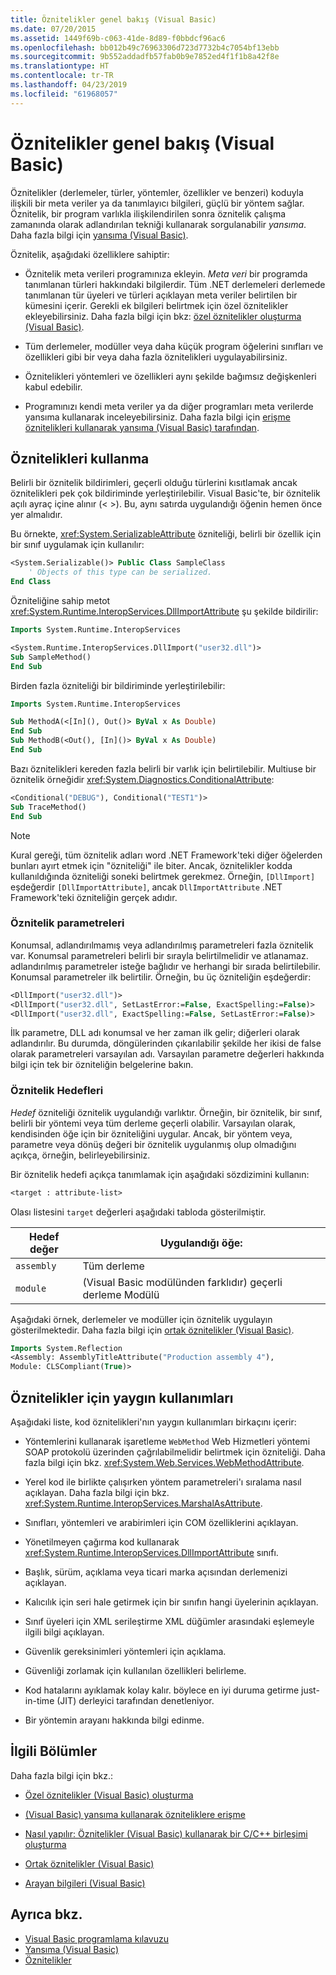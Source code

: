 ```yaml
---
title: Öznitelikler genel bakış (Visual Basic)
ms.date: 07/20/2015
ms.assetid: 1449f69b-c063-41de-8d89-f0bbdcf96ac6
ms.openlocfilehash: bb012b49c76963306d723d7732b4c7054bf13ebb
ms.sourcegitcommit: 9b552addadfb57fab0b9e7852ed4f1f1b8a42f8e
ms.translationtype: HT
ms.contentlocale: tr-TR
ms.lasthandoff: 04/23/2019
ms.locfileid: "61968057"
---
```

# <a name="attributes-overview-visual-basic"></a>Öznitelikler genel bakış (Visual Basic)
Öznitelikler (derlemeler, türler, yöntemler, özellikler ve benzeri) koduyla ilişkili bir meta veriler ya da tanımlayıcı bilgileri, güçlü bir yöntem sağlar. Öznitelik, bir program varlıkla ilişkilendirilen sonra öznitelik çalışma zamanında olarak adlandırılan tekniği kullanarak sorgulanabilir *yansıma*. Daha fazla bilgi için [yansıma (Visual Basic)](../../../../visual-basic/programming-guide/concepts/reflection.md).  
  
 Öznitelik, aşağıdaki özelliklere sahiptir:  
  
- Öznitelik meta verileri programınıza ekleyin. *Meta veri* bir programda tanımlanan türleri hakkındaki bilgilerdir. Tüm .NET derlemeleri derlemede tanımlanan tür üyeleri ve türleri açıklayan meta veriler belirtilen bir kümesini içerir. Gerekli ek bilgileri belirtmek için özel öznitelikler ekleyebilirsiniz. Daha fazla bilgi için bkz: [özel öznitelikler oluşturma (Visual Basic)](../../../../visual-basic/programming-guide/concepts/attributes/creating-custom-attributes.md).  
  
- Tüm derlemeler, modüller veya daha küçük program öğelerini sınıfları ve özellikleri gibi bir veya daha fazla öznitelikleri uygulayabilirsiniz.  
  
- Öznitelikleri yöntemleri ve özellikleri aynı şekilde bağımsız değişkenleri kabul edebilir.  
  
- Programınızı kendi meta veriler ya da diğer programları meta verilerde yansıma kullanarak inceleyebilirsiniz. Daha fazla bilgi için [erişme öznitelikleri kullanarak yansıma (Visual Basic) tarafından](../../../../visual-basic/programming-guide/concepts/attributes/accessing-attributes-by-using-reflection.md).  
  
## <a name="using-attributes"></a>Öznitelikleri kullanma  
 Belirli bir öznitelik bildirimleri, geçerli olduğu türlerini kısıtlamak ancak öznitelikleri pek çok bildiriminde yerleştirilebilir. Visual Basic'te, bir öznitelik açılı ayraç içine alınır (\< >). Bu, aynı satırda uygulandığı öğenin hemen önce yer almalıdır.  
  
 Bu örnekte, <xref:System.SerializableAttribute> özniteliği, belirli bir özellik için bir sınıf uygulamak için kullanılır:  
  
```vb  
<System.Serializable()> Public Class SampleClass  
    ' Objects of this type can be serialized.  
End Class  
```  
  
 Özniteliğine sahip metot <xref:System.Runtime.InteropServices.DllImportAttribute> şu şekilde bildirilir:  
  
```vb  
Imports System.Runtime.InteropServices  
```  
  
```vb  
<System.Runtime.InteropServices.DllImport("user32.dll")>   
Sub SampleMethod()  
End Sub  
```  
  
 Birden fazla özniteliği bir bildiriminde yerleştirilebilir:  
  
```vb  
Imports System.Runtime.InteropServices  
```  
  
```vb  
Sub MethodA(<[In](), Out()> ByVal x As Double)  
End Sub  
Sub MethodB(<Out(), [In]()> ByVal x As Double)  
End Sub  
```  
  
 Bazı öznitelikleri kereden fazla belirli bir varlık için belirtilebilir. Multiuse bir öznitelik örneğidir <xref:System.Diagnostics.ConditionalAttribute>:  
  
```vb  
<Conditional("DEBUG"), Conditional("TEST1")>   
Sub TraceMethod()  
End Sub  
```  
  
> [!NOTE]
>  Kural gereği, tüm öznitelik adları word .NET Framework'teki diğer öğelerden bunları ayırt etmek için "özniteliği" ile biter. Ancak, öznitelikler kodda kullanıldığında özniteliği soneki belirtmek gerekmez. Örneğin, `[DllImport]` eşdeğerdir `[DllImportAttribute]`, ancak `DllImportAttribute` .NET Framework'teki özniteliğin gerçek adıdır.  
  
### <a name="attribute-parameters"></a>Öznitelik parametreleri  
 Konumsal, adlandırılmamış veya adlandırılmış parametreleri fazla öznitelik var. Konumsal parametreleri belirli bir sırayla belirtilmelidir ve atlanamaz. adlandırılmış parametreler isteğe bağlıdır ve herhangi bir sırada belirtilebilir. Konumsal parametreler ilk belirtilir. Örneğin, bu üç özniteliğin eşdeğerdir:  
  
```vb  
<DllImport("user32.dll")>  
<DllImport("user32.dll", SetLastError:=False, ExactSpelling:=False)>  
<DllImport("user32.dll", ExactSpelling:=False, SetLastError:=False)>  
```  
  
 İlk parametre, DLL adı konumsal ve her zaman ilk gelir; diğerleri olarak adlandırılır. Bu durumda, döngülerinden çıkarılabilir şekilde her ikisi de false olarak parametreleri varsayılan adı. Varsayılan parametre değerleri hakkında bilgi için tek bir özniteliğin belgelerine bakın.  
  
### <a name="attribute-targets"></a>Öznitelik Hedefleri  
 *Hedef* özniteliği öznitelik uygulandığı varlıktır. Örneğin, bir öznitelik, bir sınıf, belirli bir yöntemi veya tüm derleme geçerli olabilir. Varsayılan olarak, kendisinden öğe için bir özniteliğini uygular. Ancak, bir yöntem veya, parametre veya dönüş değeri bir öznitelik uygulanmış olup olmadığını açıkça, örneğin, belirleyebilirsiniz.  
  
 Bir öznitelik hedefi açıkça tanımlamak için aşağıdaki sözdizimini kullanın:  
  
```vb  
<target : attribute-list>  
```  
  
 Olası listesini `target` değerleri aşağıdaki tabloda gösterilmiştir.  
  
|Hedef değer|Uygulandığı öğe:|  
|------------------|----------------|  
|`assembly`|Tüm derleme|  
|`module`|(Visual Basic modülünden farklıdır) geçerli derleme Modülü|  
  
 Aşağıdaki örnek, derlemeler ve modüller için öznitelik uygulayın gösterilmektedir. Daha fazla bilgi için [ortak öznitelikler (Visual Basic)](../../../../visual-basic/programming-guide/concepts/attributes/common-attributes.md).  
  
```vb  
Imports System.Reflection  
<Assembly: AssemblyTitleAttribute("Production assembly 4"),   
Module: CLSCompliant(True)>   
```  
  
## <a name="common-uses-for-attributes"></a>Öznitelikler için yaygın kullanımları  
 Aşağıdaki liste, kod öznitelikleri'nın yaygın kullanımları birkaçını içerir:  
  
- Yöntemlerini kullanarak işaretleme `WebMethod` Web Hizmetleri yöntemi SOAP protokolü üzerinden çağrılabilmelidir belirtmek için özniteliği. Daha fazla bilgi için bkz. <xref:System.Web.Services.WebMethodAttribute>.  
  
- Yerel kod ile birlikte çalışırken yöntem parametreleri'ı sıralama nasıl açıklayan. Daha fazla bilgi için bkz. <xref:System.Runtime.InteropServices.MarshalAsAttribute>.  
  
- Sınıfları, yöntemleri ve arabirimleri için COM özelliklerini açıklayan.  
  
- Yönetilmeyen çağırma kod kullanarak <xref:System.Runtime.InteropServices.DllImportAttribute> sınıfı.  
  
- Başlık, sürüm, açıklama veya ticari marka açısından derlemenizi açıklayan.  
  
- Kalıcılık için seri hale getirmek için bir sınıfın hangi üyelerinin açıklayan.  
  
- Sınıf üyeleri için XML serileştirme XML düğümler arasındaki eşlemeyle ilgili bilgi açıklayan.  
  
- Güvenlik gereksinimleri yöntemleri için açıklama.  
  
- Güvenliği zorlamak için kullanılan özellikleri belirleme.  
  
- Kod hatalarını ayıklamak kolay kalır. böylece en iyi duruma getirme just-in-time (JIT) derleyici tarafından denetleniyor.  
  
- Bir yöntemin arayanı hakkında bilgi edinme.  
  
## <a name="related-sections"></a>İlgili Bölümler  
 Daha fazla bilgi için bkz.:  
  
- [Özel öznitelikler (Visual Basic) oluşturma](../../../../visual-basic/programming-guide/concepts/attributes/creating-custom-attributes.md)  
  
- [(Visual Basic) yansıma kullanarak özniteliklere erişme](../../../../visual-basic/programming-guide/concepts/attributes/accessing-attributes-by-using-reflection.md)  
  
- [Nasıl yapılır: Öznitelikler (Visual Basic) kullanarak bir C/C++ birleşimi oluşturma](../../../../visual-basic/programming-guide/concepts/attributes/how-to-create-a-c-cpp-union-by-using-attributes.md)  
  
- [Ortak öznitelikler (Visual Basic)](../../../../visual-basic/programming-guide/concepts/attributes/common-attributes.md)  
  
- [Arayan bilgileri (Visual Basic)](../../../../visual-basic/programming-guide/concepts/caller-information.md)  
  
## <a name="see-also"></a>Ayrıca bkz.

- [Visual Basic programlama kılavuzu](../../../../visual-basic/programming-guide/index.md)
- [Yansıma (Visual Basic)](../../../../visual-basic/programming-guide/concepts/reflection.md)
- [Öznitelikler](../../../../standard/attributes/index.md)
